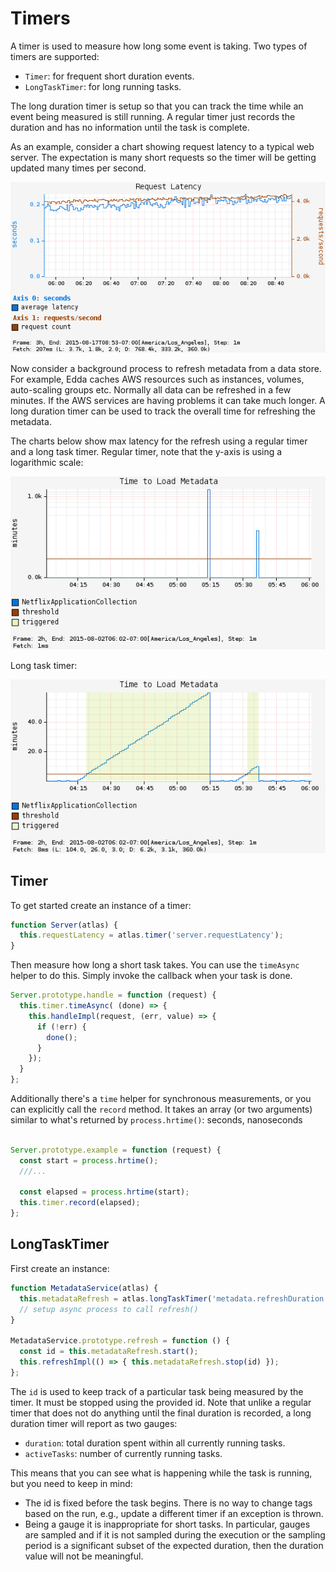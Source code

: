 # Timers

A timer is used to measure how long some event is taking. Two types of timers
are supported:

* `Timer`: for frequent short duration events.
* `LongTaskTimer`: for long running tasks.

The long duration timer is setup so that you can track the time while an
event being measured is still running. A regular timer just records the
duration and has no information until the task is complete.

As an example, consider a chart showing request latency to a typical web
server. The expectation is many short requests so the timer will be getting
updated many times per second.

![Request Latency](images/request_latency.png)

Now consider a background process to refresh metadata from a data store. For
example, Edda caches AWS resources such as instances, volumes, auto-scaling
groups etc. Normally all data can be refreshed in a few minutes. If the AWS
services are having problems it can take much longer. A long duration timer
can be used to track the overall time for refreshing the metadata.

The charts below show max latency for the refresh using a regular timer and
a long task timer. Regular timer, note that the y-axis is using a logarithmic
scale:

![Regular Timer](images/regular_timer.png)

Long task timer:

![Long Task Timer](images/duration_timer.png)

## Timer

To get started create an instance of a timer:

```js
function Server(atlas) {
  this.requestLatency = atlas.timer('server.requestLatency');
}
```

Then measure how long a short task takes. You can use the `timeAsync` helper
to do this. Simply invoke the callback when your task is done.

```js
Server.prototype.handle = function (request) {
  this.timer.timeAsync( (done) => {
    this.handleImpl(request, (err, value) => {
      if (!err) {
        done();
      }
    });
  }
};
```

Additionally there's a `time` helper for synchronous measurements, or you can
explicitly call the `record` method. It takes an array (or two arguments)
similar to what's returned by `process.hrtime()`: seconds, nanoseconds

```js

Server.prototype.example = function (request) {
  const start = process.hrtime();
  ///...

  const elapsed = process.hrtime(start);
  this.timer.record(elapsed);
};
```

## LongTaskTimer

First create an instance:

```js
function MetadataService(atlas) {
  this.metadataRefresh = atlas.longTaskTimer('metadata.refreshDuration');
  // setup async process to call refresh()
}

MetadataService.prototype.refresh = function () {
  const id = this.metadataRefresh.start();
  this.refreshImpl(() => { this.metadataRefresh.stop(id) });
};
```

The `id` is used to keep track
of a particular task being measured by the timer.
It must be stopped using the provided id. Note that unlike a regular timer
that does not do anything until the final duration is recorded, a long duration
timer will report as two gauges:

* `duration`: total duration spent within all currently running tasks.
* `activeTasks`: number of currently running tasks.

This means that you can see what is happening while the task is running, but
you need to keep in mind:

* The id is fixed before the task begins. There is no way to change tags based
  on the run, e.g., update a different timer if an exception is thrown.
* Being a gauge it is inappropriate for short tasks. In particular, gauges are
  sampled and if it is not sampled during the execution or the sampling period
  is a significant subset of the expected duration, then the duration value
  will not be meaningful.
